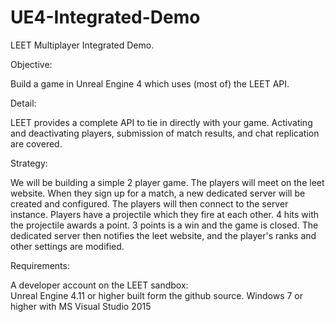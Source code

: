 # UE4-Integrated-Demo

LEET Multiplayer Integrated Demo.  

Objective:

Build a game in Unreal Engine 4 which uses (most of) the LEET API.

Detail:

LEET provides a complete API to tie in directly with your game.  Activating and deactivating players, submission of match results, and chat replication are covered.

Strategy:

We will be building a simple 2 player game.  The players will meet on the leet website.  When they sign up for a match, a new dedicated server will be created and configured.  The players will then connect to the server instance.  Players have a projectile which they fire at each other.  4 hits with the projectile awards a point.  3 points is a win and the game is closed.  The dedicated server then notifies the leet website, and the player's ranks and other settings are modified.

Requirements:

A developer account on the LEET sandbox:  
Unreal Engine 4.11 or higher built form the github source.
Windows 7 or higher with MS Visual Studio 2015
